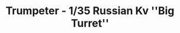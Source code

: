 ---
layout: product
title: "Trumpeter - 1/35 Russian Kv ''Big Turret''"
price: "2800" 
desc: "Maketa"
img_path: "/assets/img/TRU00311.webp"
brand: "N/A"
available: true
special_offer: false
new: false
soon: false
cat: "010000"
subcat: "013400"
subsubcat: "0N/A"
sifra: "TRU00311"
popular: false
---